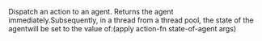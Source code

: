 Dispatch an action to an agent. Returns the agent immediately.Subsequently, in a thread from a thread pool, the state of the agentwill be set to the value of:(apply action-fn state-of-agent args)
